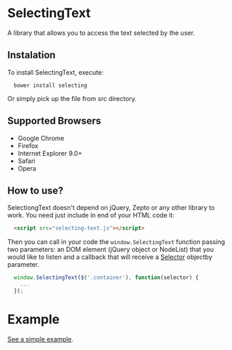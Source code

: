 # SelectingText
A library that allows you to access the text selected by the user.

## Instalation
To install SelectingText, execute:

```shell
  bower install selecting
```

Or simply pick up the file from src directory.

## Supported Browsers
* Google Chrome
* Firefox
* Internet Explorer 9.0+
* Safari
* Opera

## How to use?
SelectiongText doesn't depend on jQuery, Zepto or any other library to work. You need just include in end of your HTML code it:

```html
  <script src="selecting-text.js"></script>
```

Then you can call in your code the <code>window.SelectingText</code> function passing two parameters: an DOM element (jQuery object or NodeList) that you would like to listen and a callback that will receive a [Selector](https://developer.mozilla.org/en-US/docs/Web/API/Window.getSelection) objectby parameter.

```js
  window.SelectingText($('.container'), function(selector) {
    ...
  });
```

# Example
[See a simple example](http://evandrolg.github.io/SelectingText).
